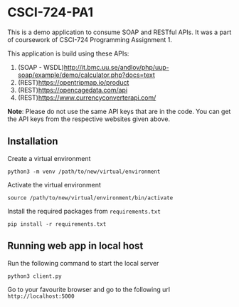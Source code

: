 # CSCI-724-PA1

This is a demo application to consume SOAP and RESTful APIs. It was a part of coursework of CSCI-724 Programming Assignment 1.

This application is build using these APIs:

1. (SOAP - WSDL)http://it.bmc.uu.se/andlov/php/uup-soap/example/demo/calculator.php?docs=text
2. (REST)https://opentripmap.io/product
3. (REST)https://opencagedata.com/api
4. (REST)https://www.currencyconverterapi.com/

**Note**: Please do not use the same API keys that are in the code. You can get the API keys from the respective websites given above.

## Installation
Create a virtual environment

`python3 -m venv /path/to/new/virtual/environment`

Activate the virtual environment

`source /path/to/new/virtual/environment/bin/activate`

Install the required packages from `requirements.txt`

`pip install -r requirements.txt`

## Running web app in local host
Run the following command to start the local server

`python3 client.py`

Go to your favourite browser and go to the following url
`http://localhost:5000`